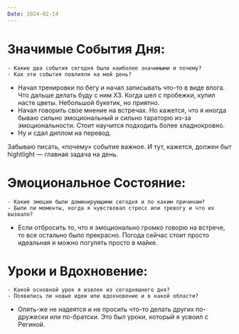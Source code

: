```yaml
---
Date: 2024-02-14
---
```



# **Значимые События Дня:**
```
- Какие два события сегодня были наиболее значимыми и почему?
- Как эти события повлияли на мой день?
```
- Начал тренировки по бегу и начал записывать что-то в виде влога. Что дальше делать буду с ним ХЗ. Когда шел с пробежки, купил насте цветы. Небольшой букетик, но приятно. 
- Начал говорить свое мнение на встречах. Но кажется, что я иногда бываю сильно эмоциональный и сильно тараторю из-за эмоциональности. Стоит научится подходить более хладнокровно. 
- Ну и сдал диплом на перевод. 

Забываю писать, «почему» событие важное. И тут, кажется, должен быт hightlight — главная задача на день.

#  **Эмоциональное Состояние:**
```
- Какие эмоции были доминирующими сегодня и по каким причинам?
- Были ли моменты, когда я чувствовал стресс или тревогу и что их вызвало?
```
- Если отбросить то, что я эмоционально громко говорю на встрече, то все остально было прекрасно. Погода сейчас стоит просто идеальная и можно погулять просто в майке.

# Уроки и Вдохновение:
```
- Какой основной урок я извлек из сегодняшнего дня?
- Появились ли новые идеи или вдохновение и в какой области?
```
- Опять-же не надеятся и не просить что-то делать других по-дружески или по-братски. Это был уроки, который я усвоил с Региной. 

